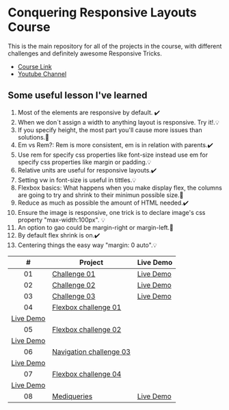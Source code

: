 # Conquering Responsive Layouts Course

This is the main repository for all of the projects in the course, with different challenges and definitely awesome Responsive Tricks.

-   [Course Link](https://courses.kevinpowell.co/view/courses/conquering-responsive-layouts)
-   [Youtube Channel](https://www.youtube.com/kepowob)


## Some useful lesson I've learned

1. Most of the elements are responsive by default. :heavy_check_mark:
2. When we don´t assign a width to anything layout is responsive. Try it!.:bulb:
3. If you specify height, the most part you'll cause more issues than solutions.:dart:
4. Em vs Rem?: Rem is more consistent, em is in relation with parents.:heavy_check_mark:
5. Use rem for specify css properties like font-size instead use em for specify css properties like margin or padding.:bulb:
6. Relative units are useful for responsive layouts.:heavy_check_mark:
7. Setting vw in font-size is useful in tittles.:bulb:
8. Flexbox basics: What happens when you make display flex, the columns are going to try and shrink to their minimun possible size.:dart:
9. Reduce as much as possible the amount of HTML needed.:heavy_check_mark:
10. Ensure the image is responsive, one trick is to declare image's css property "max-width:100px". :bulb:
11. An option to gao could be margin-right or margin-left.:dart:
12. By default flex shrink is on.:heavy_check_mark:
13. Centering things the easy way "margin: 0 auto".:bulb:

|  #  | Project     | Live Demo      |
| :-: | ----------- | -------------- |
| 01  | [Challenge 01](https://github.com/jeraldinnemg/conquering-responsive-layouts/tree/main/challenge-01) |  [Live Demo](https://jeraldinnemg.github.iochallenge-01)  |
| 02  | [Challenge 02](https://github.com/jeraldinnemg/conquering-responsive-layouts/tree/main/challenge-02) | [Live Demo](https://jeraldinnemg.github.io/challenge-02) |
| 03  | [Challenge 03](https://github.com/jeraldinnemg/conquering-responsive-layouts/tree/main/challenge-03) | [Live Demo](https://jeraldinnemg.github.io/challenge-03) |
| 04  | [Flexbox challenge 01](https://github.com/jeraldinnemg/conquering-responsive-layouts/tree/main/flexbox-challenge-01) | 
[Live Demo](https://jeraldinnemg.github.io/flexbox-challenge-01) |
| 05  | [Flexbox challenge 02](https://github.com/jeraldinnemg/conquering-responsive-layouts/tree/main/flexbox-challenge-02) | 
[Live Demo](https://jeraldinnemg.github.io/flexbox-challenge-02) |
| 06  | [Navigation challenge 03](https://github.com/jeraldinnemg/conquering-responsive-layouts/tree/main/nav-challenge-03)  | 
[Live Demo](https://jeraldinnemg.github.io/nav-challenge-03)     |
| 07  | [Flexbox challenge 04](https://github.com/jeraldinnemg/conquering-responsive-layouts/tree/main/flexbox-challenge-04) |
[Live Demo](https://jeraldinnemg.github.io/flexbox-challenge-04) |
| 08  | [Mediqueries](ttps://github.com/jeraldinnemg/conquering-responsive-layouts/tree/main/mediaqueries)  | [Live Demo](https://jeraldinnemg.github.io/mediqueries)                              |                                 

